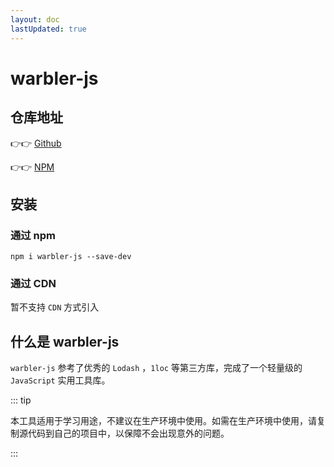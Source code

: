 ```yaml
---
layout: doc
lastUpdated: true
---
```


# warbler-js

## 仓库地址

👉👉 [Github](https://github.com/alanhzw/warbler-js)

👉👉 [NPM](https://www.npmjs.com/package/warbler-js)

## 安装

### 通过 npm

```shell
npm i warbler-js --save-dev
```

### 通过 CDN

暂不支持 `CDN` 方式引入

## 什么是 warbler-js

`warbler-js` 参考了优秀的 `Lodash` ，`1loc` 等第三方库，完成了一个轻量级的 `JavaScript` 实用工具库。

::: tip

本工具适用于学习用途，不建议在生产环境中使用。如需在生产环境中使用，请复制源代码到自己的项目中，以保障不会出现意外的问题。

:::
